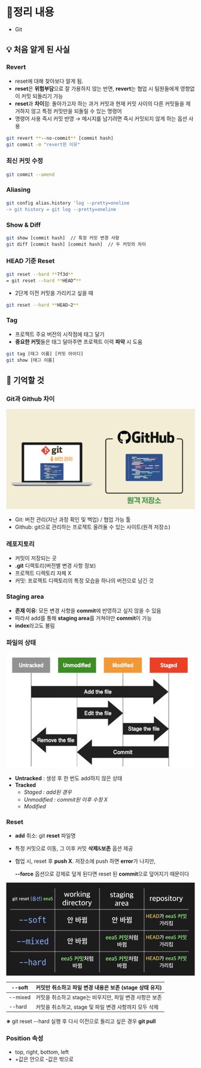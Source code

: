 # 📝정리 내용
- Git

## 💡 처음 알게 된 사실

### Revert

- reset에 대해 찾아보다 알게 됨.
- **reset**은 **위험부담**으로 잘 가용하지 않는 반면, **revert**는 협업 시 팀원들에게 영향없이 커밋 되돌리기 가능
- **reset**과 **차이**점: 돌아가고자 하는 과거 커밋과 현재 커밋 사이의 다른 커밋들을 제거하지 않고 특정 커밋만을 되돌릴 수 있는 명령어
- 명령어 사용 즉시 커밋 반영 → 메시지를 남기려면 즉시 커밋되지 않게 하는 옵션 사용

```bash
git revert **--no-commit** [commit hash] 
git commit -m "revert한 이유"
```

### 최신 커밋 수정

```bash
git commit --amend
```

### Aliasing

```bash
git config alias.history 'log --pretty=oneline
-> git history = git log --pretty=oneline
```

### Show & Diff

```bash
git show [commit hash]  // 특정 커밋 변경 사항 
git diff [commit hash] [commit hash]  // 두 커밋의 차이
```

### HEAD 기준 Reset

```bash
git reset --hard **7f3d** 
= git reset --hard **HEAD^**
```

- 2단계 이전 커밋을 가리키고 싶을 때

```bash
git reset --hard **HEAD~2**
```

### Tag

- 프로젝트 주요 버전의 시작점에 태그 달기
- **중요한 커밋**들은 태그 달아주면 프로젝트 이력 **파악** 시 도움

```bash
git tag [태그 이름] [커밋 아이디]
git show [태그 이름]
```

## 📌 기억할 것

### Git과 Github 차이

![alt text](image-2.png)

- Git: 버전 관리(지난 과정 확인 및 백업) / 협업 가능 툴
- Github: git으로 관리하는 프로젝트 올려둘 수 있는 사이트(원격 저장소)

### 레포지토리

- 커밋이 저장되는 곳
- **.git** 디렉토리(버전별 변경 사항 정보)
- 프로젝트 디렉토리 자체 X
- 커밋: 프로젝트 디렉토리의 특정 모습을 하나의 버전으로 남긴 것

### Staging area

- **존재 이유**: 모든 변경 사항을 **commit**에 반영하고 싶지 않을 수 있음
- 따라서 add를 통해 **staging area**를 거쳐야만 **commit**이 가능
- **index**라고도 불림

### 파일의 상태

![alt text](image.png)

- **Untracked** : 생성 후 한 번도 add하지 않은 상태
- **Tracked**
    - *Staged  : add된 경우*
    - *Unmodified : commit된 이후 수정 X*
    - *Modified*

### Reset

- **add** 취소: git **reset** 파일명
- 특정 커밋으로 이동, 그 이후 커밋 **삭제**&**보존** 옵션 제공
- 협업 시, reset 후 **push X**. 저장소에 push 하면 **error**가 나지만,

  **--force** 옵션으로 강제로 덮게 된다면 reset 된 **commit**으로 덮어지기 때문이다

![alt text](image-1.png)

| --soft | 커밋만 취소하고 파일 변경 내용은 보존 (stage 상태 유지) |
| --- | --- |
| --mixed | 커밋을 취소하고 stage는 비우지만, 파일 변경 사항은 보존 |
| --hard | 커밋을 취소하고, stage 및 파일 변경 사항까지 모두 삭제 |

**※** git reset --hard 실행 후 다시 이전으로 돌리고 싶은 경우 **git pull**

### Position 속성

- top, right, bottom, left
- +값은 안으로 -값은 밖으로